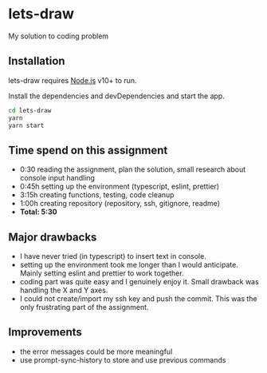 # lets-draw

My solution to coding problem

## Installation

lets-draw requires [Node.js](https://nodejs.org/) v10+ to run.

Install the dependencies and devDependencies and start the app.

```sh
cd lets-draw 
yarn 
yarn start
```


## Time spend on this assignment
- 0:30 reading the assignment, plan the solution, small research about console input handling
- 0:45h setting up the environment (typescript, eslint, prettier)
- 3:15h creating functions, testing, code cleanup 
- 1:00h creating repository (repository, ssh, gitignore, readme)
- **Total: 5:30**
 
## Major drawbacks
- I have never tried (in typescript) to insert text in console.
- setting up the environment took me longer than I would anticipate. Mainly setting eslint and prettier to work together.
- coding part was quite easy and I genuinely enjoy it. Small drawback was handling the X and Y axes.
- I could not create/import my ssh key and push the commit. This was the only frustrating part of the assignment.

## Improvements
- the error messages could be more meaningful
- use prompt-sync-history to store and use previous commands
